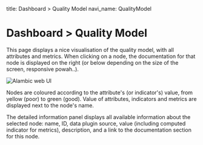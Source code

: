 title: Dashboard > Quality Model
navi_name: QualityModel

# Dashboard > Quality Model

This page displays a nice visualisation of the quality model, with all attributes and metrics. When clicking on a node, the documentation for that node is displayed on the right (or below depending on the size of the screen, responsive powah..).

![Alambic web UI](/images/users_qm.png)

Nodes are coloured according to the attribute's (or indicator's) value, from yellow (poor) to green (good). Value of attributes, indicators and metrics are displayed next to the node's name.

The detailed information panel displays all available information about the selected node: name, ID, data plugin source, value (including computed indicator for metrics), description, and a link to the documentation section for this node.
